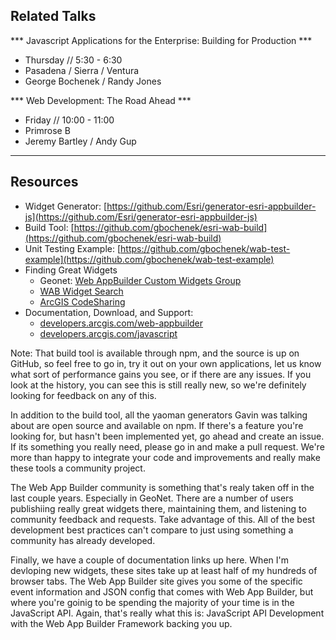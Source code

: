 ## Related Talks

*** Javascript Applications for the Enterprise: Building for Production ***
* Thursday // 5:30 - 6:30
* Pasadena / Sierra / Ventura
* George Bochenek / Randy Jones

*** Web Development: The Road Ahead ***
* Friday // 10:00 - 11:00
* Primrose B
* Jeremy Bartley / Andy Gup

---

## Resources

- Widget Generator: [https://github.com/Esri/generator-esri-appbuilder-js](https://github.com/Esri/generator-esri-appbuilder-js)
- Build Tool: [https://github.com/gbochenek/esri-wab-build](https://github.com/gbochenek/esri-wab-build)
- Unit Testing Example: [https://github.com/gbochenek/wab-test-example](https://github.com/gbochenek/wab-test-example)
- Finding Great Widgets
  - Geonet: [Web AppBuilder Custom Widgets Group](https://geonet.esri.com/groups/web-app-builder-custom-widgets)
  - [WAB Widget Search](http://gavinr.github.io/wab-widget-search)
  - [ArcGIS CodeSharing](https://codesharing.arcgis.com/)
- Documentation, Download, and Support:  
    - [developers.arcgis.com/web-appbuilder](https://developers.arcgis.com/web-appbuilder/)
	- [developers.arcgis.com/javascript](https://developers.arcgis.com/javascript/)

Note: That build tool is available through npm, and the source is up on GitHub, so feel free to go in, try it out on your own applications, let us know what sort of performance gains you see, or if there are any issues.  If you look at the history, you can see this is still really new, so we're definitely looking for feedback on any of this.

In addition to the build tool, all the yaoman generators Gavin was talking about are open source and available on npm.  If there's a feature you're looking for, but hasn't been implemented yet, go ahead and create an issue.  If its something you really need, please go in and make a pull request.  We're more than happy to integrate your code and improvements and really make these tools a community project.

The Web App Builder community is something that's realy taken off in the last couple years.  Especially in GeoNet.  There are a number of users publishiing really great widgets there, maintaining them, and listening to community feedback and requests.  Take advantage of this.  All of the best development best practices can't compare to just using something a community has already developed.

Finally, we have a couple of documentation links up here.  When I'm devloping new widgets, these sites take up at least half of my hundreds of browser tabs.  The Web App Builder site gives you some of the specific event information and JSON config that comes with Web App Builder, but where you're goinig to be spending the majority of your time is in the JavaScript API.  Again, that's really what this is: JavaScript API Development with the Web App Builder Framework backing you up.
